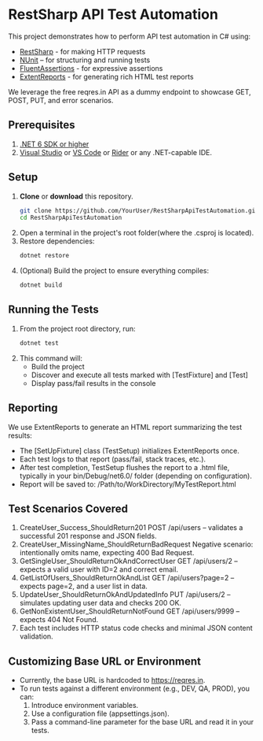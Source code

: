 # RestSharp API Test Automation

This project demonstrates how to perform API test automation in C# using:
- [RestSharp](https://restsharp.dev/) - for making HTTP requests
- [NUnit](https://nunit.org/) – for structuring and running tests
- [FluentAssertions](https://fluentassertions.com/) - for expressive assertions
- [ExtentReports](https://extentreports.com) - for generating rich HTML test reports

We leverage the free reqres.in API as a dummy endpoint to showcase GET, POST, PUT, and error scenarios.
## Prerequisites

1. [.NET 6 SDK or higher](https://dotnet.microsoft.com/en-us/download/dotnet)
2. [Visual Studio](https://visualstudio.microsoft.com/vs/) or [VS Code](https://code.visualstudio.com/) or [Rider](https://www.jetbrains.com/rider/) or any .NET-capable IDE.

## Setup

1. **Clone** or **download** this repository.
   ```bash
   git clone https://github.com/YourUser/RestSharpApiTestAutomation.git
   cd RestSharpApiTestAutomation
2. Open a terminal in the project's root folder(where the .csproj is located).
3. Restore dependencies:
   ```bash
   dotnet restore
4. (Optional) Build the project to ensure everything compiles:
   ```bash
   dotnet build

## Running the Tests
1. From the project root directory, run:
   ```bash
   dotnet test
2. This command will:
   - Build the project
   - Discover and execute all tests marked with [TestFixture] and [Test]
   - Display pass/fail results in the console

## Reporting
We use ExtentReports to generate an HTML report summarizing the test results:
   - The [SetUpFixture] class (TestSetup) initializes ExtentReports once.
   - Each test logs to that report (pass/fail, stack traces, etc.).
   - After test completion, TestSetup flushes the report to a .html file, typically in your bin/Debug/net6.0/ folder (depending on configuration).
   - Report will be saved to: /Path/to/WorkDirectory/MyTestReport.html

## Test Scenarios Covered
1. CreateUser_Success_ShouldReturn201
   POST /api/users – validates a successful 201 response and JSON fields.
2. CreateUser_MissingName_ShouldReturnBadRequest
   Negative scenario: intentionally omits name, expecting 400 Bad Request.
3. GetSingleUser_ShouldReturnOkAndCorrectUser
   GET /api/users/2 – expects a valid user with ID=2 and correct email.
4. GetListOfUsers_ShouldReturnOkAndList
   GET /api/users?page=2 – expects page=2, and a user list in data.
5. UpdateUser_ShouldReturnOkAndUpdatedInfo
   PUT /api/users/2 – simulates updating user data and checks 200 OK.
6. GetNonExistentUser_ShouldReturnNotFound
   GET /api/users/9999 – expects 404 Not Found.
7. Each test includes HTTP status code checks and minimal JSON content validation.

## Customizing Base URL or Environment

 -  Currently, the base URL is hardcoded to https://reqres.in.
 - To run tests against a different environment (e.g., DEV, QA, PROD), you can:
   1. Introduce environment variables.
   2. Use a configuration file (appsettings.json).
   3. Pass a command-line parameter for the base URL and read it in your tests.




